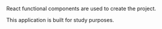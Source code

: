 React functional components are used to create the project.

This application is built for study purposes.
